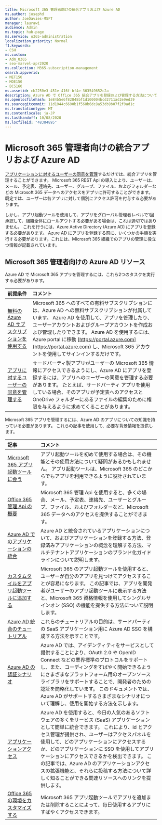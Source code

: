 ```yaml
---
title: Microsoft 365 管理者向けの統合アプリおよび Azure AD
ms.author: josephd
author: JoeDavies-MSFT
manager: laurawi
audience: Admin
ms.topic: hub-page
ms.service: o365-administration
localization_priority: Normal
f1.keywords:
- CSH
ms.custom:
- Adm_O365
- seo-marvel-apr2020
ms.collection: M365-subscription-management
search.appverid:
- MET150
- MOE150
- BCS160
ms.assetid: cb2250e3-451e-416f-bf4e-363549652c2a
description: Azure AD で Office 365 統合アプリを登録および管理する方法について説明します。これにより、グローバル管理者レベルでアプリの承認が可能になります。
ms.openlocfilehash: 1e84b5e6f82848bf1d100004bcd2711ad2e9ed39
ms.sourcegitcommit: 11d1044c6600b1f568b6dc8a53db9b07f2f0ad1c
ms.translationtype: MT
ms.contentlocale: ja-JP
ms.lasthandoff: 10/08/2020
ms.locfileid: "48384895"
---
```

# <a name="integrated-apps-and-azure-ad-for-microsoft-365-administrators"></a>Microsoft 365 管理者向けの統合アプリおよび Azure AD

[アプリケーションに対するユーザーの同意を管理](https://docs.microsoft.com/microsoft-365/admin/misc/integrated-apps)するだけでは、統合アプリを管理することができます。 Microsoft 365 REST Api の導入により、ユーザーは、メール、予定表、連絡先、ユーザー、グループ、ファイル、およびフォルダーなどの Microsoft 365 データへのアクセスをアプリに許可することができます。 既定では、ユーザーは各アプリに対して個別にアクセス許可を付与する必要があります。 

しかし、アプリ起動ツールを使用して、アプリをグローバル管理者レベルで1回承認して、組織全体にロールアウトする必要がある場合は、これは適切ではありません。 これを行うには、Azure Active Directory (Azure AD) にアプリを登録する必要があります。 Azure AD にアプリを登録する前に、いくつかの手順を実行する必要があります。これには、Microsoft 365 組織でのアプリの管理に役立つ情報が記載されています。
  
## <a name="azure-ad-resources-for-microsoft-365-admins"></a>Microsoft 365 管理者向けの Azure AD リソース

Azure AD で Microsoft 365 アプリを管理するには、これら2つのタスクを実行する必要があります。
  
|前提条件|コメント|
|:-----|:-----|
|[無料の Azure AD サブスクリプションを使用する](https://docs.microsoft.com/microsoft-365/compliance/use-your-free-azure-ad-subscription-in-office-365) <br/> |Microsoft 365 へのすべての有料サブスクリプションには、Azure AD への無料サブスクリプションが付属しています。 Azure AD を使用して、アプリを管理したり、ユーザーアカウントおよびグループアカウントを作成および管理したりできます。 Azure AD を使用するには、Azure portal に移動 [https://portal.azure.com](https://portal.azure.com) し、Microsoft 365 アカウントを使用してサインインするだけです。  <br/> |
|[アプリに対するユーザーの同意を管理する](https://docs.microsoft.com/microsoft-365/admin/misc/integrated-apps) <br/> |サードパーティ製アプリがユーザーの Microsoft 365 情報にアクセスできるようにし、Azure AD にアプリを登録するには、アプリへのユーザーの同意を管理する必要があります。 たとえば、サードパーティ アプリを使用している場合、そのアプリが予定表へのアクセスと OneDrive フォルダーにあるファイルの編集のために権限を与えるように求めてくることがあります。  <br/> |
   
Microsoft 365 アプリを管理するには、Azure AD のアプリについての知識を持っている必要があります。 これらの記事を使用して、必要な背景情報を提供します。
  
|記事|コメント|
|:-----|:-----|
|[Microsoft 365 アプリ起動ツールに会う](https://support.microsoft.com/office/meet-the-microsoft-365-app-launcher-79f12104-6fed-442f-96a0-eb089a3f476a) <br/> |アプリ起動ツールを初めて使用する場合は、その機能とその使用方法について疑問があるかもしれません。 アプリ起動ツールは、Microsoft 365 のどこからでもアプリを利用できるように設計されています。  <br/> |
|[Office 365 管理 Api の概要](https://docs.microsoft.com/office/office-365-management-api/office-365-management-apis-overview) <br/> |Microsoft 365 管理 Api を使用すると、多くの場合、メール、予定表、連絡先、ユーザーとグループ、ファイル、およびフォルダーなど、Microsoft 365 データへのアクセスを提供することができます。 <br/> |
|[Azure AD でのアプリケーションの統合](https://docs.microsoft.com/azure/active-directory/develop/quickstart-v1-add-azure-ad-app) <br/> | Azure AD と統合されているアプリケーションについて、およびアプリケーションを登録する方法、登録済みアプリケーションの概念を理解する方法、マルチテナントアプリケーションのブランド化ガイドラインについて説明します。  <br/> |
|[カスタムタイルをアプリ起動ツールに追加する](https://docs.microsoft.com/office365/admin/manage/customize-the-app-launcher)  <br/> |Microsoft 365 のアプリ起動ツールを使用すると、ユーザーが自分のアプリを見つけてアクセスすることが容易になります。 この記事では、アプリを開発者がユーザーのアプリ起動ツールに表示する方法と、Microsoft 365 資格情報を使用してシングルサインオン (SSO) の機能を提供する方法について説明します。  <br/> |
|[Azure AD 統合のチュートリアル](https://docs.microsoft.com/azure/active-directory/saas-apps/tutorial-list) <br/> |これらのチュートリアルの目的は、サードパーティの SaaS アプリケーション用に Azure AD SSO を構成する方法を示すことです。  <br/> |
|[Azure AD の認証シナリオ](https://go.microsoft.com/fwlink/?LinkId=617145) <br/> |Azure AD では、アイデンティティをサービスとして提供することにより、OAuth 2.0 や OpenID Connect などの業界標準のプロトコルをサポートし、また、コーディングをすばやく開始できるようにさまざまなプラットフォーム用のオープンソースライブラリをサポートすることで、開発者のための認証を簡略化しています。 このドキュメントでは、Azure AD がサポートするさまざまなシナリオについて理解し、使用を開始する方法を示します。  <br/> |
|[アプリケーションアクセス](https://docs.microsoft.com/azure/active-directory/manage-apps/what-is-access-management) <br/> |Azure AD を使用すると、今日の人気のあるソフトウェアの多くをサービス (SaaS) アプリケーションとして簡単に統合できます。 これにより、id とアクセス管理が提供され、ユーザーはアクセスパネルを使用して、どのアプリケーションにアクセスするか、どのアプリケーションに SSO を使用してアプリケーションにアクセスできるかを検出できます。 この記事では、Azure AD のアプリケーションアクセスの拡張機能と、それらに投稿する方法について詳しく知ることができる関連リソースへのリンクを提供します。  <br/> |
|[Office 365 の環境をカスタマイズする](https://support.microsoft.com/office/personalize-your-office-365-experience-eb34a21b-52fa-4fbf-a8d5-146132242985) <br/> |Microsoft 365 アプリ起動ツールでアプリを追加または削除することによって、毎日使用するアプリにすばやくアクセスできます。  <br/> |


